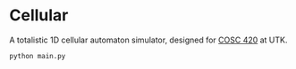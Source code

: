 # Cellular

A totalistic 1D cellular automaton simulator, designed for [COSC 420](http://web.eecs.utk.edu/~mclennan/Classes/420/) at UTK. 

`python main.py`
